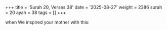 +++
title = 'Surah 20, Verses 38'
date = '2025-08-27'
weight = 2386
surah = 20
ayah = 38
tags = []
+++

when We inspired your mother with this: